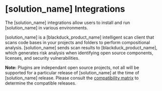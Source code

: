 # [solution_name] Integrations

The [solution_name] integrations allow users to install and run [solution_name] in various environments.

[solution_name] is a [blackduck_product_name] intelligent scan client that scans code bases in your projects and folders to perform compositional analysis. [solution_name] sends scan results to [blackduck_product_name], which generates risk analysis when identifying open source components, licenses, and security vulnerabilities.

**Note:** Plugins are independant open source projects, not all will be supported for a particular release of [solution_name] at the time of [solution_name] release.
Please consult the [compatibility matrix](https://synopsys.atlassian.net/wiki/spaces/INTDOCS/pages/177799187/Black+Duck+Release+Compatibility) to determine the compatible releases.


